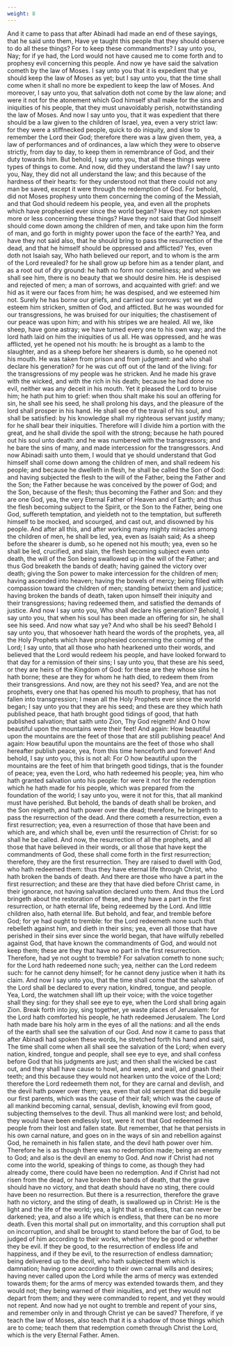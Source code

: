 ```yaml
---
weight: 8
---
```

And it came to pass that after Abinadi had made an end of these sayings, that he said unto them, Have ye taught this people that they should observe to do all these things? For to keep these commandments? I say unto you, Nay; for if ye had, the Lord would not have caused me to come forth and to prophesy evil concerning this people. And now ye have said the salvation cometh by the law of Moses. I say unto you that it is expedient that ye should keep the law of Moses as yet; but I say unto you, that the time shall come when it  shall no more be expedient to keep the law of Moses. And moreover, I say unto you, that salvation doth not come by the law alone; and were it not for the atonement which God himself shall make for the sins and iniquities of his people, that they must unavoidably perish, notwithstanding the law of Moses. And now I say unto you, that it was expedient that there should be a law given to the children of Israel, yea, even a very strict law: for they were a stiffnecked people, quick to do iniquity, and slow to remember the Lord their God; therefore there was a law given them, yea, a law of performances and of ordinances, a law which they were to observe strictly, from day to day, to keep them in remembrance of God, and their duty towards him. But behold, I say unto you, that all these things were types of things to come. And now, did they understand the law? I say unto you, Nay, they did not all understand the law; and this because of the hardness of their hearts: for they understood not that there could not any man be saved, except it were through the redemption of God. For behold, did not Moses prophesy unto them concerning the coming of the Messiah, and that God should redeem his people, yea, and even all the prophets which have prophesied ever since the world began? Have they not spoken more or less concerning these things? Have they not said that God himself should come down among the children of men, and take upon him the form of man, and go forth in mighty power upon the face of the earth? Yea, and have they not said also, that he should bring to pass the resurrection of the dead, and that he himself should be oppressed and afflicted? Yes, even doth not Isaiah say, Who hath believed our report, and to whom is the arm of the Lord revealed? for he shall grow up before him as a tender plant, and as a root out of dry ground: he hath no form nor comeliness; and when we shall see him, there is no beauty that we should desire him. He is despised and rejected of men; a man of sorrows, and acquainted with grief: and we hid as it were our faces from him; he was despised, and we esteemed him not. Surely he has borne our griefs, and carried our sorrows: yet we did esteem him stricken, smitten of God, and afflicted. But he was wounded for our transgressions, he was bruised for our iniquities; the chastisement of our peace was upon him; and with his stripes we are healed. All we, like sheep, have gone astray; we have turned every one to his own way; and the lord hath laid on him the iniquities of us all. He  was oppressed, and he was afflicted, yet he opened not his mouth: he is brought as a lamb to the slaughter, and as a sheep before her shearers is dumb, so he opened not his mouth. He was taken from prison and from judgment: and who shall declare his generation? for he was cut off out of the land of the living: for the transgressions of my people was he stricken. And he made his grave with the wicked, and with the rich in his death; because he had done no evil, neither was any deceit in his mouth. Yet it pleased the Lord to bruise him; he hath put him to grief: when thou shalt make his soul an offering for sin, he shall see his seed, he shall prolong his days, and the pleasure of the lord shall prosper in his hand. He shall see of the travail of his soul, and shall be satisfied: by his knowledge shall my righteous servant justify many; for he shall bear their iniquities. Therefore will I divide him a portion with the great, and he shall divide the spoil with the strong; because he hath poured out his soul unto death: and he was numbered with the transgressors; and he bare the sins of many, and made intercession for the transgressors. And now Abinadi saith unto them, I would that ye should understand that God himself shall come down among the children of men, and shall redeem his people; and because he dwelleth in flesh, he shall be called the Son of God: and having subjected the flesh to the will of the Father, being the Father and the Son; the Father because he was conceived by the power of God; and the Son, because of the flesh; thus becoming the Father and Son: and they are one God, yea, the very Eternal Father of Heaven and of Earth; and thus the flesh becoming subject to the Spirit, or the Son to the Father, being one God, suffereth temptation, and yieldeth not to the temptation, but suffereth himself to be mocked, and scourged, and cast out, and disowned by his people. And after all this, and after working many mighty miracles among the children of men, he shall be led, yea, even as Isaiah said; As a sheep before the shearer is dumb, so he opened not his mouth; yea, even so he shall be led, crucified, and slain, the flesh becoming subject even unto death, the will of the Son being swallowed up in the will of the Father; and thus God breaketh the bands of death; having gained the victory over death; giving the Son power to make intercession for the children of men; having ascended into heaven; having the bowels of mercy; being filled with compassion toward the  children of men; standing betwixt them and justice; having broken the bands of death, taken upon himself their iniquity and their transgressions; having redeemed them, and satisfied the demands of justice. And now I say unto you, Who shall declare his generation? Behold, I say unto you, that when his soul has been made an offering for sin, he shall see his seed. And now what say ye? And who shall be his seed? Behold I say unto you, that whosoever hath heard the words of the prophets, yea, all the Holy Prophets which have prophesied concerning the coming of the Lord; I say unto, that all those who hath hearkened unto their words, and believed that the Lord would redeem his people, and have looked forward to that day for a remission of their sins; I say unto you, that these are his seed, or they are heirs of the Kingdom of God: for these are they whose sins he hath borne; these are they for whom he hath died, to redeem them from their transgressions. And now, are they not his seed? Yea, and are not the prophets, every one that has opened his mouth to prophesy, that has not fallen into transgression; I mean all the Holy Prophets ever since the world began; I say unto you that they are his seed; and these are they which hath published peace, that hath brought good tidings of good, that hath published salvation; that saith unto Zion, Thy God reigneth! And O how beautiful upon the mountains were their feet! And again: How beautiful upon the mountains are the feet of those that are still publishing peace! And again: How beautiful upon the mountains are the feet of those who shall hereafter publish peace, yea, from this time henceforth and forever! And behold, I say unto you, this is not all: For O how beautiful upon the mountains are the feet of him that bringeth good tidings, that is the founder of peace; yea, even the Lord, who hath redeemed his people; yea, him who hath granted salvation unto his people: for were it not for the redemption which he hath made for his people, which was prepared from the foundation of the world; I say unto you, were it not for this, that all mankind must have perished. But behold, the bands of death shall be broken, and the Son reigneth, and hath power over the dead; therefore, he bringeth to pass the resurrection of the dead. And there cometh a resurrection, even a first resurrection; yea, even a resurrection of those that have been and which are, and which shall be, even until the resurrection of Christ: for so shall he be called. And now, the resurrection of all the prophets, and all those that have believed in  their words, or all those that have kept the commandments of God, these shall come forth in the first resurrection; therefore, they are the first resurrection. They are raised to dwell with God, who hath redeemed them: thus they have eternal life through Christ, who hath broken the bands of death. And there are those who have a part in the first resurrection; and these are they that have died before Christ came, in their ignorance, not having salvation declared unto them. And thus the Lord bringeth about the restoration of these, and they have a part in the first resurrection, or hath eternal life, being redeemed by the Lord. And little children also, hath eternal life. But behold, and fear, and tremble before God; for ye had ought to tremble: for the Lord redeemeth none such that rebelleth against him, and dieth in their sins; yea, even all those that have perished in their sins ever since the world began, that have wilfully rebelled against God, that have known the commandments of God, and would not keep them; these are they that have no part in the first resurrection. Therefore, had ye not ought to tremble? For salvation cometh to none such; for the Lord hath redeemed none such; yea, neither can the Lord redeem such: for he cannot deny himself; for he cannot deny justice when it hath its claim. And now I say unto you, that the time shall come that the salvation of the Lord shall be declared to every nation, kindred, tongue, and people. Yea, Lord, the watchmen shall lift up their voice; with the voice together shall they sing: for they shall see eye to eye, when the Lord shall bring again Zion. Break forth into joy, sing together, ye waste places of Jerusalem: for the Lord hath comforted his people, he hath redeemed Jerusalem. The Lord hath made bare his holy arm in the eyes of all the nations: and all the ends of the earth shall see the salvation of our God. And now it came to pass that after Abinadi had spoken these words, he stretched forth his hand and said, The time shall come when all shall see the salvation of the Lord; when every nation, kindred, tongue and people, shall see eye to eye, and shall confess before God that his judgments are just; and then shall the wicked be cast out, and they shall have cause to howl, and weep, and wail, and gnash their teeth; and this because they would not hearken unto the voice of the Lord; therefore the Lord redeemeth them not, for they are carnal and devlish, and the devil hath power over them; yea, even that old serpent that did beguile our first parents, which was the  cause of their fall; which was the cause of all mankind becoming carnal, sensual, devlish, knowing evil from good, subjecting themselves to the devil. Thus all mankind were lost; and behold, they would have been endlessly lost, were it not that God redeemed his people from their lost and fallen state. But remember, that he that persists in his own carnal nature, and goes on in the ways of sin and rebellion against God, he remaineth in his fallen state, and the devil hath power over him. Therefore he is as though there was no redemption made; being an enemy to God; and also is the devil an enemy to God. And now if Christ had not come into the world, speaking of things to come, as though they had already come, there could have been no redemption. And if Christ had not risen from the dead, or have broken the bands of death, that the grave should have no victory, and that death should have no sting, there could have been no resurrection. But there is a resurrection, therefore the grave hath no victory, and the sting of death, is swallowed up in Christ: He is the light and the life of the world; yea, a light that is endless, that can never be darkened; yea, and also a life which is endless, that there can be no more death. Even this mortal shall put on immortality, and this corruption shall put on incorruption, and shall be brought to stand before the bar of God, to be judged of him according to their works, whether they be good or whether they be evil. If they be good, to the resurrection of endless life and happiness, and if they be evil, to the resurrection of endless damnation; being delivered up to the devil, who hath subjected them which is damnation; having gone according to their own carnal wills and desires; having never called upon the Lord while the arms of mercy was extended towards them; for the arms of mercy was extended towards them, and they would not; they being warned of their iniquities, and yet they would not depart from them; and they were commanded to repent, and yet they would not repent. And now had ye not ought to tremble and repent of your sins, and remember only in and through Christ ye can be saved? Therefore, if ye teach the law of Moses, also teach that it is a shadow of those things which are to come; teach them that redemption cometh through Christ the Lord, which is the very Eternal Father. Amen.